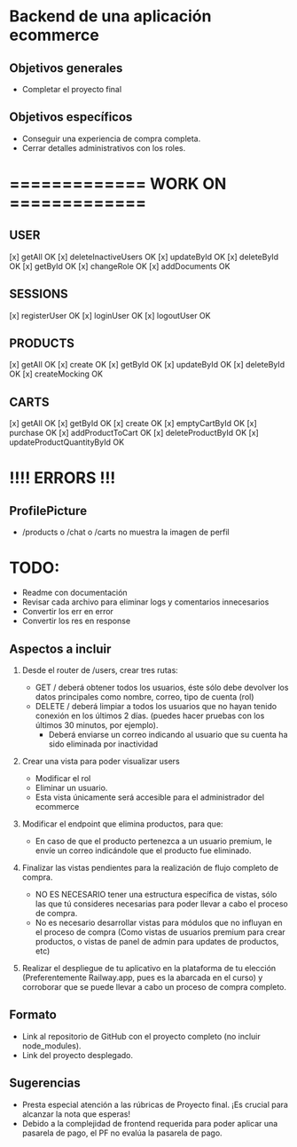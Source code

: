 # Backend de una aplicación ecommerce

## Objetivos generales

- Completar el proyecto final 

## Objetivos específicos

- Conseguir una experiencia de compra completa.
- Cerrar detalles administrativos con los roles.

# ============= WORK ON =============  #

## USER
[x] getAll OK
[x] deleteInactiveUsers OK
[x] updateById OK
[x] deleteById OK
[x] getById OK
[x] changeRole OK
[x] addDocuments OK
## SESSIONS
[x] registerUser OK
[x] loginUser OK
[x] logoutUser OK
## PRODUCTS
[x] getAll OK
[x] create OK
[x] getById OK
[x] updateById OK
[x] deleteById OK
[x] createMocking OK
## CARTS
[x] getAll OK
[x] getById OK
[x] create OK
[x] emptyCartById OK
[x] purchase OK
[x] addProductToCart OK
[x] deleteProductById OK
[x] updateProductQuantityById OK

# !!!! ERRORS !!!

## ProfilePicture
  - /products o /chat o /carts no muestra la imagen de perfil

# TODO:

- Readme con documentación
- Revisar cada archivo para eliminar logs y comentarios innecesarios
- Convertir los err en error
- Convertir los res en response



## Aspectos a incluir

1. Desde el router de /users, crear tres rutas:
     * GET  /  deberá obtener todos los usuarios, éste sólo debe devolver los datos principales como nombre, correo, tipo de cuenta (rol)
     * DELETE / deberá limpiar a todos los usuarios que no hayan tenido conexión en los últimos 2 días. (puedes hacer pruebas con los últimos 30 minutos, por ejemplo).
       * Deberá enviarse un correo indicando al usuario que su cuenta ha sido eliminada por inactividad

2. Crear una vista para poder visualizar users
    * Modificar el rol 
    * Eliminar un usuario. 
    * Esta vista únicamente será accesible para el administrador del ecommerce

3. Modificar el endpoint que elimina productos, para que:
   * En caso de que el producto pertenezca a un usuario premium, le envíe un correo indicándole que el producto fue eliminado.

4. Finalizar las vistas pendientes para la realización de flujo completo de compra. 
   * NO ES NECESARIO tener una estructura específica de vistas, sólo las que tú consideres necesarias para poder llevar a cabo el proceso de compra.
   * No es necesario desarrollar vistas para módulos que no influyan en el proceso de compra (Como vistas de usuarios premium para crear productos, o vistas de panel de admin para updates de productos, etc)

5. Realizar el despliegue de tu aplicativo en la plataforma de tu elección (Preferentemente Railway.app, pues es la abarcada en el curso) y corroborar que se puede llevar a cabo un proceso de compra completo.

## Formato

- Link al repositorio de GitHub con el proyecto completo (no incluir node_modules).
- Link del proyecto desplegado.

## Sugerencias

- Presta especial atención a las rúbricas de Proyecto final. ¡Es crucial para alcanzar la nota que esperas!
- Debido a la complejidad de frontend requerida para poder aplicar una pasarela de pago, el PF no evalúa la pasarela de pago.
